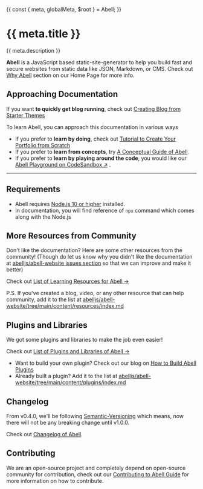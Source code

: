 {{
  const { meta, globalMeta, $root } = Abell;
}}

# {{ meta.title }}

{{ meta.description }}

**Abell** is a JavaScript based static-site-generator to help you build fast and secure websites from static data like JSON, Markdown, or CMS.  Check out [Why Abell](https://abelljs.org/#why-abell) section on our Home Page for more info.


## Approaching Documentation

If you want **to quickly get blog running**, check out [Creating Blog from Starter Themes]({{$root}}/starters/)

To learn Abell, you can approach this documentation in various ways
- If you prefer to **learn by doing**, check out [Tutorial to Create Your Portfolio from Scratch]({{$root}}/tutorial/create-portfolio/)
- If you prefer to **learn from concepts**, try [A Conceptual Guide of Abell]({{$root}}/docs/concepts).
- If you prefer to **learn by playing around the code**, you would like our [Abell Playground on CodeSandbox &#x2197;]() .

---


## Requirements

- Abell requires [Node.js 10 or higher](https://nodejs.org) installed.
- In documentation, you will find reference of `npx` command which comes along with the Node.js

## More Resources from Community 

Don't like the documentation? Here are some other resources from the community! (Though do let us know why you didn't like the documentation at [abelljs/abell-website issues section](https://github.com/abelljs/abell-website/issues) so that we can improve and make it better)

Check out [List of Learning Resources for Abell &#x2192;]({{$root}}/resources/)

P.S. If you've created a blog, video, or any other resource that can help community, add it to the list at [abelljs/abell-website/tree/main/content/resources/index.md](https://github.com/abelljs/abell-website/tree/main/content/resources/index.md)

## Plugins and Libraries

We got some plugins and libraries to make the job even easier! 

Check out [List of Plugins and Libraries of Abell &#x2192;]({{$root}}/plugins/)

- Want to build your own plugin? Check out our blog on [How to Build Abell Plugins]({{$root}}/blogs/how-to-build-plugins/)
- Already built a plugin? Add it to the list at [abelljs/abell-website/tree/main/content/plugins/index.md](https://github.com/abelljs/abell-website/tree/main/content/plugins/index.md)

## Changelog

From v0.4.0, we'll be following [Semantic-Versioning](https://semver.org/) which means, now there will not be any breaking change until v1.0.0.

Check out [Changelog of Abell]({{$root}}/changelog/).

## Contributing

We are an open-source project and completely depend on open-source community for contribution, check out our [Contributing to Abell Guide]({{$root}}/contributing/) for more information on how to contribute.